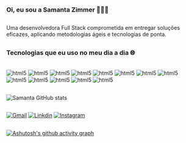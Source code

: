 ### Oi, eu sou a Samanta Zimmer 👩🏻‍💻

##
Uma desenvolvedora Full Stack comprometida em entregar soluções eficazes, aplicando metodologias ágeis e tecnologias de ponta. 
##

### Tecnologias que eu uso no meu dia a dia 🌐

<div style="display: inline_block"><br/>
  <img align="center" alt="html5" src=https://img.shields.io/badge/C%23-239120?style=for-the-badge&logo=c-sharp&logoColor=white/>
  <img align="center" alt="html5" src= https://img.shields.io/badge/.NET-5C2D91?style=for-the-badge&logo=.net&logoColor=white/>
  <img align="center" alt="html5" src="https://img.shields.io/badge/Java-ED8B00?style=for-the-badge&logo=java&logoColor=white"/>
  <img align="center" alt="html5" src=https://img.shields.io/badge/Spring-6DB33F?style=for-the-badge&logo=spring&logoColor=white/>
  <img align="center" alt="html5" src="https://img.shields.io/badge/Python-3776AB?style=for-the-badge&logo=python&logoColor=white"/>
  <img align="center" alt="html5" src=https://img.shields.io/badge/HTML5-E34F26?style=for-the-badge&logo=html5&logoColor=white/>
  <img align="center" alt="html5" src="https://img.shields.io/badge/CSS-239120?&style=for-the-badge&logo=css3&logoColor=white"/>
  <img align="center" alt="html5" src="https://img.shields.io/badge/Markdown-000000?style=for-the-badge&logo=markdown&logoColor=white"/>
  <img align="center" alt="html5" src=https://img.shields.io/badge/PostgreSQL-316192?style=for-the-badge&logo=postgresql&logoColor=white/>
  <img align="center" alt="html5" src=https://img.shields.io/badge/GIT-E44C30?style=for-the-badge&logo=git&logoColor=white/>
  <img align="center" alt="html5" src=https://img.shields.io/badge/Visual_Studio-5C2D91?style=for-the-badge&logo=visual%20studio&logoColor=white/>
  <img align="center" alt="html5" src=https://img.shields.io/badge/Visual_Studio_Code-0078D4?style=for-the-badge&logo=visual%20studio%20code&logoColor=white/>
  <img align="center" alt="html5" src=https://img.shields.io/badge/IntelliJ_IDEA-000000.svg?style=for-the-badge&logo=intellij-idea&logoColor=white/>
 </div>

 ##
 ![Samanta GitHub stats](https://github-readme-stats.vercel.app/api?username=samantazimmer&show_icons=true&theme=dark)
 ##
 
 [![Gmail](https://img.shields.io/badge/Gmail-D14836?style=for-the-badge&logo=gmail&logoColor=white)](https://mail.google.com/mail/u/0/?tab=rm&ogbl#inbox)
[![Linkdin](https://img.shields.io/badge/LinkedIn-0077B5?style=for-the-badge&logo=linkedin&logoColor=white)](https://www.linkedin.com/in/samanta-zimmer-mello-82184422a)
[![Instagram](https://img.shields.io/badge/Instagram-E4405F?style=for-the-badge&logo=instagram&logoColor=white)](https://www.instagram.com/samantazimmer/)

##
[![Ashutosh's github activity graph](https://github-readme-activity-graph.vercel.app/graph?username=samantazimmer&bg_color=212121&color=00fa9a&line=8a8a8a&point=ffffff&area=true&hide_border=true)](https://github.com/ashutosh00710/github-readme-activity-graph)
